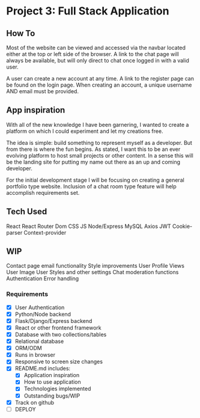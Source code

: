 # Project 3: Full Stack Application

## How To

Most of the website can be viewed and accessed via the navbar located either at the top or left side of the browser. A link to the chat page will always be available, but will only direct to chat once logged in with a valid user.

A user can create a new account at any time. A link to the register page can be found on the login page. When creating an account, a unique username AND email must be provided.

## App inspiration

With all of the new knowledge I have been garnering, I wanted to create a platform on which I could experiment and let my creations free.

The idea is simple: build something to represent myself as a developer. But from there is where the fun begins. As stated, I want this to be an ever evolving platform to host small projects or other content. In a sense this will be the landing site for putting my name out there as an up and coming developer.

For the initial development stage I will be focusing on creating a general portfolio type website. Inclusion of a chat room type feature will help accomplish requirements set.

## Tech Used

React
React Router Dom
CSS
JS
Node/Express
MySQL
Axios
JWT
Cookie-parser
Context-provider

## WIP

Contact page email functionality
Style improvements
User Profile Views
User Image
User Styles and other settings
Chat moderation functions
Authentication Error handling

### Requirements

- [x] User Authentication
- [x] Python/Node backend
- [x] Flask/Django/Express backend
- [x] React or other frontend framework
- [x] Database with two collections/tables
- [x] Relational database
- [x] ORM/ODM
- [x] Runs in browser
- [x] Responsive to screen size changes
- [x] README.md includes:
  - [x] Application inspiration
  - [x] How to use application
  - [x] Technologies implemented
  - [x] Outstanding bugs/WIP
- [x] Track on github
- [ ] DEPLOY
